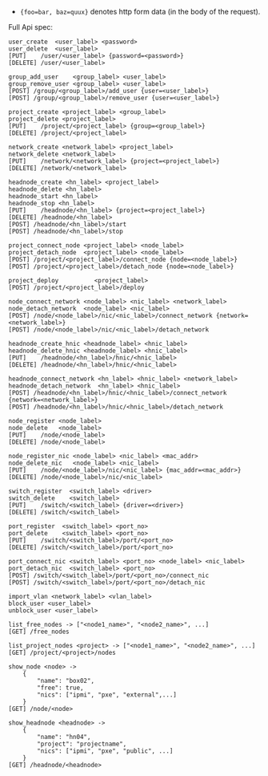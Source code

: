 
* `{foo=bar, baz=quux}` denotes http form data (in the body of the request).

Full Api spec:

    user_create  <user_label> <password>
    user_delete  <user_label>
    [PUT]    /user/<user_label> {password=<password>}
    [DELETE] /user/<user_label>

    group_add_user    <group_label> <user_label>
    group_remove_user <group_label> <user_label>
    [POST] /group/<group_label>/add_user {user=<user_label>}
    [POST] /group/<group_label>/remove_user {user=<user_label>}

    project_create <project_label> <group_label>
    project_delete <project_label>
    [PUT]    /project/<project_label> {group=<group_label>}
    [DELETE] /project/<project_label>

    network_create <network_label> <project_label>
    network_delete <network_label>
    [PUT]    /network/<network_label> {project=<project_label>}
    [DELETE] /network/<network_label>

    headnode_create <hn_label> <project_label>
    headnode_delete <hn_label>
    headnode_start <hn_label>
    headnode_stop <hn_label>
    [PUT]    /headnode/<hn_label> {project=<project_label>}
    [DELETE] /headnode/<hn_label>
    [POST] /headnode/<hn_label>/start
    [POST] /headnode/<hn_label>/stop

    project_connect_node <project_label> <node_label>
    project_detach_node  <project_label> <node_label>
    [POST] /project/<project_label>/connect_node {node=<node_label>}
    [POST] /project/<project_label>/detach_node {node=<node_label>}

    project_deploy          <project_label>
    [POST] /project/<project_label>/deploy

    node_connect_network <node_label> <nic_label> <network_label>
    node_detach_network  <node_label> <nic_label>
    [POST] /node/<node_label>/nic/<nic_label>/connect_network {network=<network_label>}
    [POST] /node/<node_label>/nic/<nic_label>/detach_network

    headnode_create_hnic <headnode_label> <hnic_label>
    headnode_delete_hnic <headnode_label> <hnic_label>
    [PUT]    /headnode/<hn_label>/hnic/<hnic_label>
    [DELETE] /headnode/<hn_label>/hnic/<hnic_label>

    headnode_connect_network <hn_label> <hnic_label> <network_label>
    headnode_detach_network  <hn_label> <hnic_label>
    [POST] /headnode/<hn_label>/hnic/<hnic_label>/connect_network {network=<network_label>}
    [POST] /headnode/<hn_label>/hnic/<hnic_label>/detach_network

    node_register <node_label>
    node_delete   <node_label>
    [PUT]    /node/<node_label>
    [DELETE] /node/<node_label>

    node_register_nic <node_label> <nic_label> <mac_addr>
    node_delete_nic   <node_label> <nic_label>
    [PUT]    /node/<node_label>/nic/<nic_label> {mac_addr=<mac_addr>}
    [DELETE] /node/<node_label>/nic/<nic_label>

    switch_register  <switch_label> <driver>
    switch_delete    <switch_label>
    [PUT]    /switch/<switch_label> {driver=<driver>}
    [DELETE] /switch/<switch_label>

    port_register  <switch_label> <port_no>
    port_delete    <switch_label> <port_no>
    [PUT]    /switch/<switch_label>/port/<port_no>
    [DELETE] /switch/<switch_label>/port/<port_no>

    port_connect_nic <switch_label> <port_no> <node_label> <nic_label>
    port_detach_nic  <switch_label> <port_no>
    [POST] /switch/<switch_label>/port/<port_no>/connect_nic
    [POST] /switch/<switch_label>/port/<port_no>/detach_nic

    import_vlan <network_label> <vlan_label>
    block_user <user_label>
    unblock_user <user_label>

    list_free_nodes -> ["<node1_name>", "<node2_name>", ...]
    [GET] /free_nodes

    list_project_nodes <project> -> ["<node1_name>", "<node2_name>", ...]
    [GET] /project/<project>/nodes

    show_node <node> ->
        {
            "name": "box02",
            "free": true,
            "nics": ["ipmi", "pxe", "external",...]
        }
    [GET] /node/<node>

    show_headnode <headnode> ->
        {
            "name": "hn04",
            "project": "projectname",
            "nics": ["ipmi", "pxe", "public", ...]
        }
    [GET] /headnode/<headnode>
